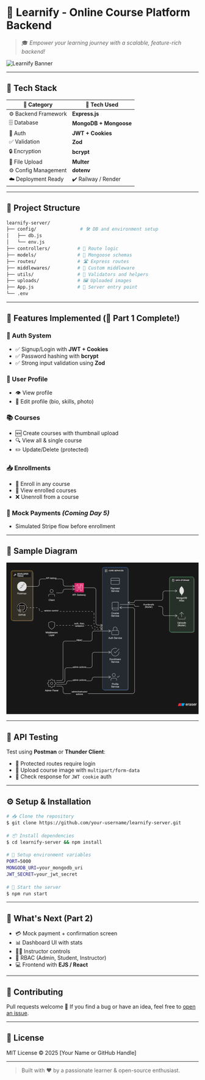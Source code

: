 # 🌟 Learnify - Online Course Platform Backend

> 🎓 *Empower your learning journey with a scalable, feature-rich backend!*

![Learnify Banner](https://img.shields.io/badge/Learnify-Online--Course--Backend-blueviolet?style=for-the-badge\&logo=server)

---

## 🚀 Tech Stack

| 🧱 Category          | 🚀 Tech Used           |
| -------------------- | ---------------------- |
| ⚙️ Backend Framework | **Express.js**         |
| 🗄️ Database         | **MongoDB + Mongoose** |
| 🔐 Auth              | **JWT + Cookies**      |
| ✅ Validation         | **Zod**                |
| 🔒 Encryption        | **bcrypt**             |
| 📁 File Upload       | **Multer**             |
| ⚙️ Config Management | **dotenv**             |
| ☁️ Deployment Ready  | ✔️ Railway / Render    |

---

## 🧠 Project Structure

```bash
learnify-server/
├── config/                # 🛠️ DB and environment setup
│   ├── db.js
│   └── env.js
├── controllers/          # 🎯 Route logic
├── models/               # 🧬 Mongoose schemas
├── routes/               # 🛣️ Express routes
├── middlewares/          # 🧱 Custom middleware
├── utils/                # 🧪 Validators and helpers
├── uploads/              # 🖼️ Uploaded images
├── App.js                # 🚀 Server entry point
└── .env
```

---


## 🔐 Features Implemented (🚀 Part 1 Complete!)

### 🔑 Auth System

* ✅ Signup/Login with **JWT + Cookies**
* ✅ Password hashing with **bcrypt**
* ✅ Strong input validation using **Zod**

### 👤 User Profile

* 👁️ View profile
* 📝 Edit profile (bio, skills, photo)

### 📚 Courses

* 🆕 Create courses with thumbnail upload
* 🔍 View all & single course
* ✏️ Update/Delete (protected)

### 📥 Enrollments

* 🚀 Enroll in any course
* 📘 View enrolled courses
* ❌ Unenroll from a course

### 💸 Mock Payments *(Coming Day 5)*

* Simulated Stripe flow before enrollment

---

## 🎨 Sample Diagram

![Learnify Backend Architecture](./server/src/Assets/learnify-server.svg)

---

## 🧪 API Testing

Test using **Postman** or **Thunder Client**:

* 🔐 Protected routes require login
* 📸 Upload course image with `multipart/form-data`
* 🧾 Check response for `JWT cookie` auth

---

## ⚙️ Setup & Installation

```bash
# 📥 Clone the repository
$ git clone https://github.com/your-username/learnify-server.git

# 📦 Install dependencies
$ cd learnify-server && npm install

# 🧬 Setup environment variables
PORT=5000
MONGODB_URI=your_mongodb_uri
JWT_SECRET=your_jwt_secret

# 🚀 Start the server
$ npm run start
```

---

## 🔮 What's Next (Part 2)

* 💳 Mock payment + confirmation screen
* 📊 Dashboard UI with stats
* 🧑‍🏫 Instructor controls
* 👮 RBAC (Admin, Student, Instructor)
* 💻 Frontend with **EJS / React**

---

## 🤝 Contributing

Pull requests welcome 🙌
If you find a bug or have an idea, feel free to [open an issue](https://github.com/your-username/learnify-server/issues).

---

## 📄 License

MIT License © 2025 \[Your Name or GitHub Handle]

---

> Built with ❤️ by a passionate learner & open-source enthusiast.
